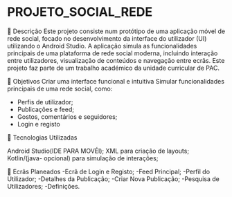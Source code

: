 # PROJETO_SOCIAL_REDE
🧩 Descrição
Este projeto consiste num protótipo de uma aplicação móvel de rede social, focado no desenvolvimento da interface do utilizador (UI) utilizando o Android Studio. A aplicação simula as funcionalidades principais de uma plataforma de rede social moderna, incluindo interação entre utilizadores, visualização de conteúdos e navegação entre ecrãs. Este projeto faz parte de um trabalho académico da unidade curricular de PAC.

🎯 Objetivos
Criar uma interface funcional e intuitiva
Simular funcionalidades principais de uma rede social, como:

- Perfis de utilizador;
- Publicações e feed;
- Gostos, comentários e seguidores;
- Login e registo


🧪 Tecnologias Utilizadas

Android Studio(IDE PARA MOVÉl);
XML para criação de layouts;
Kotlin/(java- opcional) para simulação de interações;



📁 Ecrãs Planeados
-Ecrã de Login e Registo; 
-Feed Principal; 
-Perfil do Utilizador; 
-Detalhes da Publicação; 
-Criar Nova Publicação;
-Pesquisa de Utilizadores; 
-Definições.


